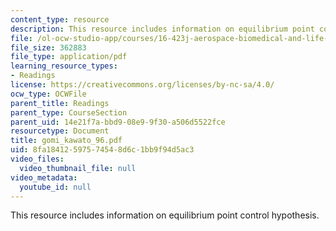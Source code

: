 ```yaml
---
content_type: resource
description: This resource includes information on equilibrium point control hypothesis.
file: /ol-ocw-studio-app/courses/16-423j-aerospace-biomedical-and-life-support-engineering-spring-2006/8fa18412597574548d6c1bb9f94d5ac3_gomi_kawato_96.pdf
file_size: 362883
file_type: application/pdf
learning_resource_types:
- Readings
license: https://creativecommons.org/licenses/by-nc-sa/4.0/
ocw_type: OCWFile
parent_title: Readings
parent_type: CourseSection
parent_uid: 14e21f7a-bbd9-08e9-9f30-a506d5522fce
resourcetype: Document
title: gomi_kawato_96.pdf
uid: 8fa18412-5975-7454-8d6c-1bb9f94d5ac3
video_files:
  video_thumbnail_file: null
video_metadata:
  youtube_id: null
---
```

This resource includes information on equilibrium point control hypothesis.